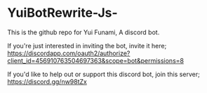 # YuiBotRewrite-Js-
This is the github repo for Yui Funami, A discord bot.

If you're just interested in inviting the bot, invite it here; https://discordapp.com/oauth2/authorize?client_id=456910763504697363&scope=bot&permissions=8

If you'd like to help out or support this discord bot, join this server; https://discord.gg/nw98tZx
